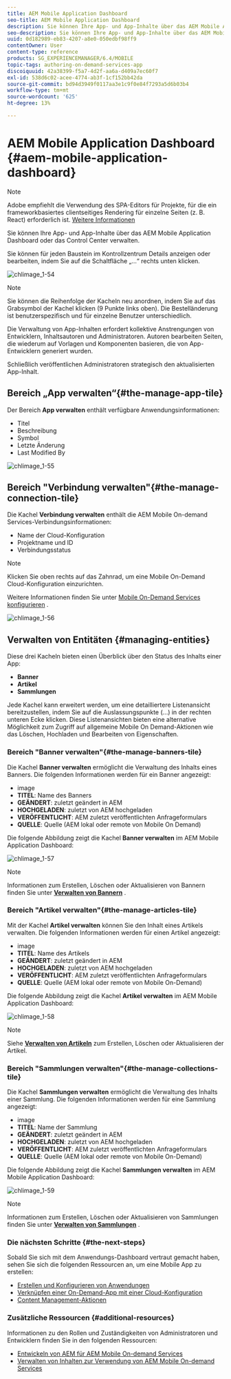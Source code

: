 ```yaml
---
title: AEM Mobile Application Dashboard
seo-title: AEM Mobile Application Dashboard
description: Sie können Ihre App- und App-Inhalte über das AEM Mobile Application Dashboard oder das Control Center verwalten. Auf dieser Seite erfahren Sie mehr.
seo-description: Sie können Ihre App- und App-Inhalte über das AEM Mobile Application Dashboard oder das Control Center verwalten. Auf dieser Seite erfahren Sie mehr.
uuid: 0d182989-eb83-4207-a8e0-050edbf98ff9
contentOwner: User
content-type: reference
products: SG_EXPERIENCEMANAGER/6.4/MOBILE
topic-tags: authoring-on-demand-services-app
discoiquuid: 42a38399-f5a7-4d2f-aa6a-d409a7ec60f7
exl-id: 538d6c02-acee-4774-ab3f-1cf152bb42da
source-git-commit: bd94d3949f0117aa3e1c9f0e84f7293a5d6b03b4
workflow-type: tm+mt
source-wordcount: '625'
ht-degree: 13%

---
```


# AEM Mobile Application Dashboard {#aem-mobile-application-dashboard}

>[!NOTE]
>
>Adobe empfiehlt die Verwendung des SPA-Editors für Projekte, für die ein frameworkbasiertes clientseitiges Rendering für einzelne Seiten (z. B. React) erforderlich ist. [Weitere Informationen](/help/sites-developing/spa-overview.md)

Sie können Ihre App- und App-Inhalte über das AEM Mobile Application Dashboard oder das Control Center verwalten.

Sie können für jeden Baustein im Kontrollzentrum Details anzeigen oder bearbeiten, indem Sie auf die Schaltfläche „…“ rechts unten klicken.

![chlimage_1-54](assets/chlimage_1-54.png)

>[!NOTE]
>
>Sie können die Reihenfolge der Kacheln neu anordnen, indem Sie auf das Grabsymbol der Kachel klicken (9 Punkte links oben). Die Bestelländerung ist benutzerspezifisch und für einzelne Benutzer unterschiedlich.

Die Verwaltung von App-Inhalten erfordert kollektive Anstrengungen von Entwicklern, Inhaltsautoren und Administratoren. Autoren bearbeiten Seiten, die wiederum auf Vorlagen und Komponenten basieren, die von App-Entwicklern generiert wurden.

Schließlich veröffentlichen Administratoren strategisch den aktualisierten App-Inhalt.

## Bereich „App verwalten“{#the-manage-app-tile}

Der Bereich **App verwalten** enthält verfügbare Anwendungsinformationen:

* Titel
* Beschreibung
* Symbol
* Letzte Änderung
* Last Modified By

![chlimage_1-55](assets/chlimage_1-55.png)

## Bereich &quot;Verbindung verwalten&quot;{#the-manage-connection-tile}

Die Kachel **Verbindung verwalten** enthält die AEM Mobile On-demand Services-Verbindungsinformationen:

* Name der Cloud-Konfiguration
* Projektname und ID
* Verbindungsstatus

>[!NOTE]
>
>Klicken Sie oben rechts auf das Zahnrad, um eine Mobile On-Demand Cloud-Konfiguration einzurichten.
>
>Weitere Informationen finden Sie unter [Mobile On-Demand Services konfigurieren](/help/mobile/mobile-on-demand-associating-an-on-demand-app-to-cloud-configuration.md) .

![chlimage_1-56](assets/chlimage_1-56.png)

## Verwalten von Entitäten {#managing-entities}

Diese drei Kacheln bieten einen Überblick über den Status des Inhalts einer App:

* **Banner**
* **Artikel**
* **Sammlungen**

Jede Kachel kann erweitert werden, um eine detailliertere Listenansicht bereitzustellen, indem Sie auf die Auslassungspunkte (...) in der rechten unteren Ecke klicken. Diese Listenansichten bieten eine alternative Möglichkeit zum Zugriff auf allgemeine Mobile On Demand-Aktionen wie das Löschen, Hochladen und Bearbeiten von Eigenschaften.

### Bereich &quot;Banner verwalten&quot;{#the-manage-banners-tile}

Die Kachel **Banner verwalten** ermöglicht die Verwaltung des Inhalts eines Banners. Die folgenden Informationen werden für ein Banner angezeigt:

* image
* **TITEL**: Name des Banners
* **GEÄNDERT**: zuletzt geändert in AEM
* **HOCHGELADEN**: zuletzt von AEM hochgeladen
* **VERÖFFENTLICHT**: AEM zuletzt veröffentlichten Anfrageformulars
* **QUELLE**: Quelle (AEM lokal oder remote von Mobile On Demand)

Die folgende Abbildung zeigt die Kachel **Banner verwalten** im AEM Mobile Application Dashboard:

![chlimage_1-57](assets/chlimage_1-57.png)

>[!NOTE]
>
>Informationen zum Erstellen, Löschen oder Aktualisieren von Bannern finden Sie unter **[Verwalten von Bannern](/help/mobile/mobile-on-demand-managing-banners.md)** .

### Bereich &quot;Artikel verwalten&quot;{#the-manage-articles-tile}

Mit der Kachel **Artikel verwalten** können Sie den Inhalt eines Artikels verwalten. Die folgenden Informationen werden für einen Artikel angezeigt:

* image
* **TITEL**: Name des Artikels
* **GEÄNDERT**: zuletzt geändert in AEM
* **HOCHGELADEN**: zuletzt von AEM hochgeladen
* **VERÖFFENTLICHT**: AEM zuletzt veröffentlichten Anfrageformulars
* **QUELLE**: Quelle (AEM lokal oder remote von Mobile On-Demand)

Die folgende Abbildung zeigt die Kachel **Artikel verwalten** im AEM Mobile Application Dashboard:

![chlimage_1-58](assets/chlimage_1-58.png)

>[!NOTE]
>
>Siehe [**Verwalten von Artikeln**](/help/mobile/mobile-on-demand-managing-articles.md) zum Erstellen, Löschen oder Aktualisieren der Artikel.

### Bereich &quot;Sammlungen verwalten&quot;{#the-manage-collections-tile}

Die Kachel **Sammlungen verwalten** ermöglicht die Verwaltung des Inhalts einer Sammlung. Die folgenden Informationen werden für eine Sammlung angezeigt:

* image
* **TITEL**: Name der Sammlung
* **GEÄNDERT**: zuletzt geändert in AEM
* **HOCHGELADEN**: zuletzt von AEM hochgeladen
* **VERÖFFENTLICHT**: AEM zuletzt veröffentlichten Anfrageformulars
* **QUELLE**: Quelle (AEM lokal oder remote von Mobile On-Demand)

Die folgende Abbildung zeigt die Kachel **Sammlungen verwalten** im AEM Mobile Application Dashboard:

![chlimage_1-59](assets/chlimage_1-59.png)

>[!NOTE]
>
>Informationen zum Erstellen, Löschen oder Aktualisieren von Sammlungen finden Sie unter **[Verwalten von Sammlungen](/help/mobile/mobile-on-demand-managing-collections.md)** .

### Die nächsten Schritte {#the-next-steps}

Sobald Sie sich mit dem Anwendungs-Dashboard vertraut gemacht haben, sehen Sie sich die folgenden Ressourcen an, um eine Mobile App zu erstellen:

* [Erstellen und Konfigurieren von Anwendungen](/help/mobile/mobile-apps-ondemand-application-create-configure-action.md)
* [Verknüpfen einer On-Demand-App mit einer Cloud-Konfiguration](/help/mobile/mobile-on-demand-associating-an-on-demand-app-to-cloud-configuration.md)
* [Content Management-Aktionen](/help/mobile/mobile-apps-ondemand-manage-content-ondemand.md)

### Zusätzliche Ressourcen {#additional-resources}

Informationen zu den Rollen und Zuständigkeiten von Administratoren und Entwicklern finden Sie in den folgenden Ressourcen:

* [Entwickeln von AEM für AEM Mobile On-demand Services](/help/mobile/aem-mobile-on-demand.md)
* [Verwalten von Inhalten zur Verwendung von AEM Mobile On-demand Services](/help/mobile/aem-mobile.md)
